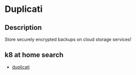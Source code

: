 # Duplicati

## Description

Store securely encrypted backups on cloud storage services!

## k8 at home search

- [duplicati](https://nanne.dev/k8s-at-home-search/#/duplicati)

